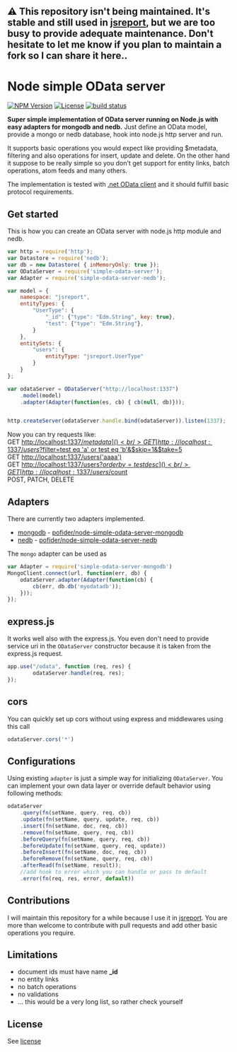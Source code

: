⚠️ This repository isn't being maintained. It's stable and still used in [jsreport](https://github.com/jsreport/jsreport), but we are too busy to provide adequate maintenance. Don't hesitate to let me know if you plan to maintain a fork so I can share it here..
--

# Node simple OData server
[![NPM Version](http://img.shields.io/npm/v/simple-odata-server.svg?style=flat-square)](https://npmjs.com/package/simple-odata-server)
[![License](http://img.shields.io/npm/l/simple-odata-server.svg?style=flat-square)](http://opensource.org/licenses/MIT)
[![build status](https://github.com/pofider/node-simple-odata-server/actions/workflows/main.yml/badge.svg)](https://github.com/pofider/node-simple-odata-server/actions)

**Super simple implementation of OData server running on Node.js with easy adapters for mongodb and nedb.** Just define an OData model, provide a mongo or nedb database, hook into node.js http server and run. 

It supports basic operations you would expect like providing $metadata, filtering and also operations for insert, update and delete. On the other hand it suppose to be really simple so you don't get support for entity links, batch operations, atom feeds and many others. 

The implementation is tested with [.net OData client](https://github.com/object/Simple.OData.Client) and it should fulfill basic protocol requirements.

## Get started

This is how you can create an OData server with node.js http module and nedb.
```js
var http = require('http');
var Datastore = require('nedb');
var db = new Datastore( { inMemoryOnly: true });
var ODataServer = require('simple-odata-server');
var Adapter = require('simple-odata-server-nedb');

var model = {
    namespace: "jsreport",
    entityTypes: {
        "UserType": {
            "_id": {"type": "Edm.String", key: true},
            "test": {"type": "Edm.String"},            
        }
    },   
    entitySets: {
        "users": {
            entityType: "jsreport.UserType"
        }
    }
};

var odataServer = ODataServer("http://localhost:1337")
    .model(model)
    .adapter(Adapter(function(es, cb) { cb(null, db)}));


http.createServer(odataServer.handle.bind(odataServer)).listen(1337);
```

Now you can try requests like:<br/>
GET [http://localhost:1337/$metadata]()<br/>
GET [http://localhost:1337/users?$filter=test eq 'a' or test eq 'b'&$skip=1&$take=5]()<br/>
GET [http://localhost:1337/users('aaaa')]()<br/>
GET [http://localhost:1337/users?$orderby=test desc]()<br/>
GET [http://localhost:1337/users/$count]()<br/>
POST, PATCH, DELETE

## Adapters
There are currently two adapters implemented. 

- [mongodb](https://www.mongodb.com/) - [pofider/node-simple-odata-server-mongodb](https://github.com/pofider/node-simple-odata-server-mongodb)
- [nedb](https://github.com/louischatriot/nedb) - [pofider/node-simple-odata-server-nedb](https://github.com/pofider/node-simple-odata-server-nedb)

The `mongo` adapter can be used as
```js
var Adapter = require('simple-odata-server-mongodb')
MongoClient.connect(url, function(err, db) {
	odataServer.adapter(Adapter(function(cb) { 
		cb(err, db.db('myodatadb')); 
	})); 
});
```

## express.js
It works well also with the express.js. You even don't need to provide service uri in the `ODataServer` constructor because it is taken from the express.js request.

```js
app.use("/odata", function (req, res) {
        odataServer.handle(req, res);
});
```

## cors
You can quickly set up cors without using express and middlewares using this call

```js
odataServer.cors('*')
```

## Configurations
Using existing `adapter`  is just a simple way for initializing `ODataServer`. You can implement your own data layer or override default behavior using following methods: 

```js
odataServer
	.query(fn(setName, query, req, cb))
	.update(fn(setName, query, update, req, cb))
	.insert(fn(setName, doc, req, cb))
	.remove(fn(setName, query, req, cb))
	.beforeQuery(fn(setName, query, req, cb))
	.beforeUpdate(fn(setName, query, req, update))
	.beforeInsert(fn(setName, doc, req, cb))
	.beforeRemove(fn(setName, query, req, cb))
	.afterRead(fn(setName, result));
	//add hook to error which you can handle or pass to default
	.error(fn(req, res, error, default))
```



## Contributions
I will maintain this repository for a while because I use it in [jsreport](https://github.com/jsreport/jsreport). You are more than welcome to contribute with pull requests and add other basic operations you require. 

## Limitations
- document ids must have name **_id**
- no entity links
- no batch operations
- no validations
- ... this would be a very long list, so rather check yourself

## License
See [license](https://github.com/pofider/node-simple-odata-server/blob/master/LICENSE)

